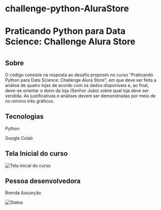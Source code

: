 # challenge-python-AluraStore
<h1> Praticando Python para Data Science: Challenge Alura Store <h1>

## Sobre
O código consiste na resposta ao desafio proposto no curso "Praticando Python para Data Science: Challenge Alura Store", em que deve ser feita a análise de quatro lojas de acordo com os dados disponíveis e, ao final, deve-se orientar o dono da loja (Senhor João) sobre qual loja deve ser vendida. As justificativas e análises devem ser demonstradas por meio de no mínimo três gráficos.

## Tecnologias
<p>Python<p>
<p>Google Colab</p> 


## Tela Inicial do curso
![Tela inicial do curso](https://github.com/user-attachments/assets/e93649e4-3112-4afa-bb3e-e55bb2cbfaf5)



## Pessoa desenvolvedora
Brenda Assunção

![Status](https://img.shields.io/badge/Status-Concluído-brightgreen)


